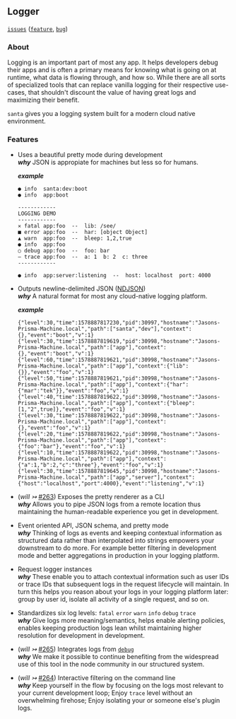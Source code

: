## Logger

[`issues`](https://github.com/prisma-labs/graphql-santa/labels/scope%2Flogger) ([`feature`](https://github.com/prisma-labs/graphql-santa/issues?q=is%3Aopen+label%3Ascope%2Flogger+label%3Atype%2Ffeature), [`bug`](https://github.com/prisma-labs/graphql-santa/issues?utf8=%E2%9C%93&q=is%3Aopen+label%3Ascope%2Flogger+label%3Atype%2Fbug+))

### About

Logging is an important part of most any app. It helps developers debug their apps and is often a primary means for knowing what is going on at runtime, what data is flowing through, and how so. While there are all sorts of specialized tools that can replace vanilla logging for their respective use-cases, that shouldn't discount the value of having great logs and maximizing their benefit.

`santa` gives you a logging system built for a modern cloud native environment.

### Features

- Uses a beautiful pretty mode during development  
  **_why_** JSON is appropiate for machines but less so for humans.

  **_example_**

  ```
  ● info  santa:dev:boot
  ● info  app:boot

  ------------
  LOGGING DEMO
  ------------
  ✕ fatal app:foo  --  lib: /see/
  ■ error app:foo  --  har: [object Object]
  ▲ warn  app:foo  --  bleep: 1,2,true
  ● info  app:foo
  ○ debug app:foo  --  foo: bar
  — trace app:foo  --  a: 1  b: 2  c: three
  ------------

  ● info  app:server:listening  --  host: localhost  port: 4000
  ```

- Outputs newline-delimited JSON ([NDJSON](http://ndjson.org/)) <br>
  **_why_** A natural format for most any cloud-native logging platform.

  **_example_**

  ```
  {"level":30,"time":1578887817230,"pid":30997,"hostname":"Jasons-Prisma-Machine.local","path":["santa","dev"],"context":{},"event":"boot","v":1}
  {"level":30,"time":1578887819619,"pid":30998,"hostname":"Jasons-Prisma-Machine.local","path":["app"],"context":{},"event":"boot","v":1}
  {"level":60,"time":1578887819621,"pid":30998,"hostname":"Jasons-Prisma-Machine.local","path":["app"],"context":{"lib":{}},"event":"foo","v":1}
  {"level":50,"time":1578887819621,"pid":30998,"hostname":"Jasons-Prisma-Machine.local","path":["app"],"context":{"har":{"mar":"tek"}},"event":"foo","v":1}
  {"level":40,"time":1578887819622,"pid":30998,"hostname":"Jasons-Prisma-Machine.local","path":["app"],"context":{"bleep":[1,"2",true]},"event":"foo","v":1}
  {"level":30,"time":1578887819622,"pid":30998,"hostname":"Jasons-Prisma-Machine.local","path":["app"],"context":{},"event":"foo","v":1}
  {"level":20,"time":1578887819622,"pid":30998,"hostname":"Jasons-Prisma-Machine.local","path":["app"],"context":{"foo":"bar"},"event":"foo","v":1}
  {"level":10,"time":1578887819622,"pid":30998,"hostname":"Jasons-Prisma-Machine.local","path":["app"],"context":{"a":1,"b":2,"c":"three"},"event":"foo","v":1}
  {"level":30,"time":1578887819645,"pid":30998,"hostname":"Jasons-Prisma-Machine.local","path":["app","server"],"context":{"host":"localhost","port":4000},"event":"listening","v":1}
  ```

* (_will ↣_ [#263](https://github.com/prisma-labs/graphql-santa/issues/263)) Exposes the pretty renderer as a CLI  
  **_why_** Allows you to pipe JSON logs from a remote location thus maintaining the human-readable experience you get in development.

* Event oriented API, JSON schema, and pretty mode  
  **_why_** Thinking of logs as events and keeping contextual information as structured data rather than interpolated into strings empowers your downstream to do more. For example better filtering in development mode and better aggregations in production in your logging platform.

* Request logger instances  
  **_why_** These enable you to attach contextual information such as user IDs or trace IDs that subsequent logs in the request lifecycle will maintain. In turn this helps you reason about your logs in your logging platform later: group by user id, isolate all activity of a single request, and so on.

* Standardizes six log levels: `fatal` `error` `warn` `info` `debug` `trace`  
  **_why_** Give logs more meaning/semantics, helps enable alerting policies, enables keeping production logs lean whilst maintaining higher resolution for development in development.

* (_will ↣_ [#265](https://github.com/prisma-labs/graphql-santa/issues/265)) Integrates logs from [`debug`](https://github.com/visionmedia/debug)  
  **_why_** We make it possible to continue benefiting from the widespread use of this tool in the node community in our structured system.

* (_will ↣_ [#264](https://github.com/prisma-labs/graphql-santa/issues/264)) Interactive filtering on the command line  
  **_why_** Keep yourself in the flow by focusing on the logs most relevant to your current development loop; Enjoy `trace` level without an overwhelming firehose; Enjoy isolating your or someone else's plugin logs.
